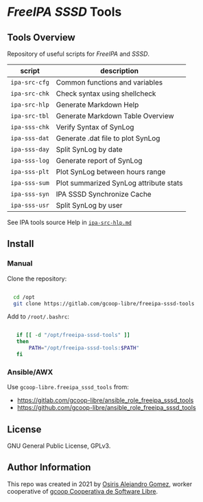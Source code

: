 # _FreeIPA_ _SSSD_ Tools

## Tools Overview

Repository of useful scripts for _FreeIPA_ and _SSSD_.

| script        | description                                        |
|---------------|----------------------------------------------------|
| `ipa-src-cfg` | Common functions and variables                     |
| `ipa-src-chk` | Check syntax using shellcheck                      |
| `ipa-src-hlp` | Generate Markdown Help                             |
| `ipa-src-tbl` | Generate Markdown Table Overview                   |
| `ipa-sss-chk` | Verify Syntax of SynLog                            |
| `ipa-sss-dat` | Generate .dat file to plot SynLog                  |
| `ipa-sss-day` | Split SynLog by date                               |
| `ipa-sss-log` | Generate report of SynLog                          |
| `ipa-sss-plt` | Plot SynLog between hours range                    |
| `ipa-sss-sum` | Plot summarized SynLog attribute stats             |
| `ipa-sss-syn` | IPA SSSD Synchronize Cache                         |
| `ipa-sss-usr` | Split SynLog by user                               |

See IPA tools source Help in [`ipa-src-hlp.md`](ipa-src-hlp.md)

## Install

### Manual

Clone the repository:

```bash

  cd /opt
  git clone https://gitlab.com/gcoop-libre/freeipa-sssd-tools

```

Add to ``/root/.bashrc``:

```bash

   if [[ -d "/opt/freeipa-sssd-tools" ]]
   then
       PATH="/opt/freeipa-sssd-tools:$PATH"
   fi

```

### Ansible/AWX

Use `gcoop-libre.freeipa_sssd_tools` from:

- https://gitlab.com/gcoop-libre/ansible_role_freeipa_sssd_tools
- https://github.com/gcoop-libre/ansible_role_freeipa_sssd_tools

## License

GNU General Public License, GPLv3.

## Author Information

This repo was created in 2021 by
 [Osiris Alejandro Gomez](https://osiux.com/), worker cooperative of
 [gcoop Cooperativa de Software Libre](https://www.gcoop.coop/).
